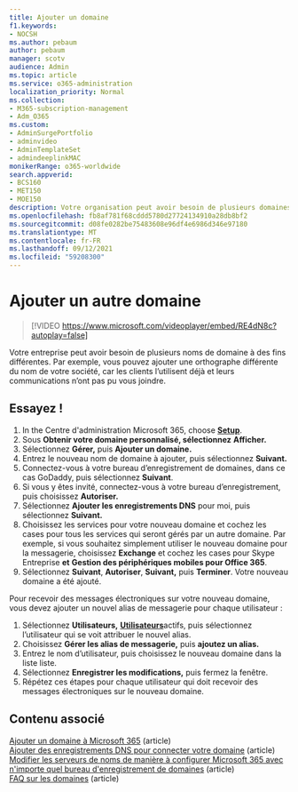 ```yaml
---
title: Ajouter un domaine
f1.keywords:
- NOCSH
ms.author: pebaum
author: pebaum
manager: scotv
audience: Admin
ms.topic: article
ms.service: o365-administration
localization_priority: Normal
ms.collection:
- M365-subscription-management
- Adm_O365
ms.custom:
- AdminSurgePortfolio
- adminvideo
- AdminTemplateSet
- admindeeplinkMAC
monikerRange: o365-worldwide
search.appverid:
- BCS160
- MET150
- MOE150
description: Votre organisation peut avoir besoin de plusieurs domaines pour que les clients vous trouvent. Découvrez comment ajouter un autre domaine à votre abonnement.
ms.openlocfilehash: fb8af781f68cddd5780d27724134910a28db8bf2
ms.sourcegitcommit: d08fe0282be75483608e96df4e6986d346e97180
ms.translationtype: MT
ms.contentlocale: fr-FR
ms.lasthandoff: 09/12/2021
ms.locfileid: "59208300"
---
```

# <a name="add-another-domain"></a>Ajouter un autre domaine

> [!VIDEO https://www.microsoft.com/videoplayer/embed/RE4dN8c?autoplay=false]

Votre entreprise peut avoir besoin de plusieurs noms de domaine à des fins différentes. Par exemple, vous pouvez ajouter une orthographe différente du nom de votre société, car les clients l’utilisent déjà et leurs communications n’ont pas pu vous joindre.

## <a name="try-it"></a>Essayez !

1. In the Centre d'administration Microsoft 365, choose <a href="https://go.microsoft.com/fwlink/p/?linkid=2171997" target="_blank">**Setup**</a>.
1. Sous **Obtenir votre domaine personnalisé, sélectionnez** **Afficher.**
1. Sélectionnez **Gérer,** puis **Ajouter un domaine.**
1. Entrez le nouveau nom de domaine à ajouter, puis sélectionnez **Suivant.**
1. Connectez-vous à votre bureau d’enregistrement de domaines, dans ce cas GoDaddy, puis sélectionnez **Suivant**.
1. Si vous y êtes invité, connectez-vous à votre bureau d’enregistrement, puis choisissez **Autoriser.**
1. Sélectionnez **Ajouter les enregistrements DNS** pour moi, puis sélectionnez **Suivant.**
1. Choisissez les services pour votre nouveau domaine et cochez les cases pour tous les services qui seront gérés par un autre domaine. Par exemple, si vous souhaitez simplement utiliser le nouveau domaine pour la messagerie, choisissez **Exchange** et cochez les cases pour Skype Entreprise **et** **Gestion des périphériques mobiles pour Office 365**.
1. Sélectionnez **Suivant**, **Autoriser**, **Suivant,** puis **Terminer**. Votre nouveau domaine a été ajouté.

Pour recevoir des messages électroniques sur votre nouveau domaine, vous devez ajouter un nouvel alias de messagerie pour chaque utilisateur :

1. Sélectionnez **Utilisateurs,** <a href="https://go.microsoft.com/fwlink/p/?linkid=834822" target="_blank">**Utilisateurs**</a>actifs, puis sélectionnez l’utilisateur qui se voit attribuer le nouvel alias.
1. Choisissez **Gérer les alias de messagerie,** puis **ajoutez un alias.**
1. Entrez le nom d’utilisateur, puis choisissez le nouveau domaine dans la liste liste.
1. Sélectionnez **Enregistrer les modifications,** puis fermez la fenêtre.
1. Répétez ces étapes pour chaque utilisateur qui doit recevoir des messages électroniques sur le nouveau domaine.

## <a name="related-content"></a>Contenu associé

[Ajouter un domaine à Microsoft 365](../admin/setup/add-domain.md) (article)\
[Ajouter des enregistrements DNS pour connecter votre domaine](../admin/get-help-with-domains/create-dns-records-at-any-dns-hosting-provider.md) (article)\
[Modifier les serveurs de noms de manière à configurer Microsoft 365 avec n'importe quel bureau d'enregistrement de domaines](../admin/get-help-with-domains/change-nameservers-at-any-domain-registrar.md) (article)\
[FAQ sur les domaines](../admin/setup/domains-faq.yml) (article)